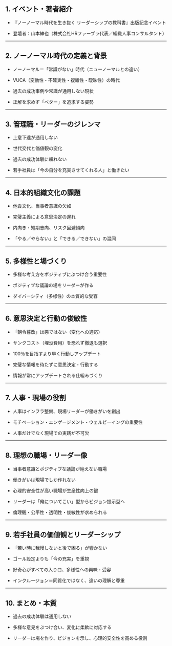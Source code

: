 ## 1. イベント・著者紹介

- 『ノーノーマル時代を生き抜く リーダーシップの教科書』出版記念イベント
    
- 登壇者：山本紳也（株式会社HRファーブラ代表／組織人事コンサルタント）
    

---

## 2. ノーノーマル時代の定義と背景

- ノーノーマル＝「常識がない」時代（ニューノーマルとの違い）
    
- VUCA（変動性・不確実性・複雑性・曖昧性）の時代
    
- 過去の成功事例や常識が通用しない現状
    
- 正解を求めず「ベター」を追求する姿勢
    

---

## 3. 管理職・リーダーのジレンマ

- 上意下達が通用しない
    
- 世代交代と価値観の変化
    
- 過去の成功体験に頼れない
    
- 若手社員は「今の自分を充実させてくれる人」と働きたい
    

---

## 4. 日本的組織文化の課題

- 他責文化、当事者意識の欠如
    
- 完璧主義による意思決定の遅れ
    
- 内向き・短期志向、リスク回避傾向
    
- 「やる／やらない」と「できる／できない」の混同
    

---

## 5. 多様性と場づくり

- 多様な考え方をポジティブにぶつけ合う重要性
    
- ポジティブな議論の場をリーダーが作る
    
- ダイバーシティ（多様性）の本質的な受容
    

---

## 6. 意思決定と行動の俊敏性

- 「朝令暮改」は悪ではない（変化への適応）
    
- サンクコスト（埋没費用）を恐れず撤退も選択
    
- 100％を目指すより早く行動しアップデート
    
- 完璧な情報を待たずに意思決定・行動する
    
- 情報が常にアップデートされる仕組みづくり
    

---

## 7. 人事・現場の役割

- 人事はインフラ整備、現場リーダーが働きがいを創出
    
- モチベーション・エンゲージメント・ウェルビーイングの重要性
    
- 人事だけでなく現場での実践が不可欠
    

---

## 8. 理想の職場・リーダー像

- 当事者意識とポジティブな議論が絶えない職場
    
- 働きがいは現場でしか作れない
    
- 心理的安全性が高い職場が生産性向上の鍵
    
- リーダーは「俺についてこい」型からビジョン提示型へ
    
- 倫理観・公平性・透明性・俊敏性が求められる
    

---

## 9. 若手社員の価値観とリーダーシップ

- 「若い時に我慢しないと後で困る」が響かない
    
- ゴール設定よりも「今の充実」を重視
    
- 好奇心がすべての入り口、多様性への興味・受容
    
- インクルージョン＝同質化ではなく、違いの理解と尊重
    

---

## 10. まとめ・本質

- 過去の成功体験は通用しない
    
- 多様な意見をぶつけ合い、変化に柔軟に対応する
    
- リーダーは場を作り、ビジョンを示し、心理的安全性を高める役割
    